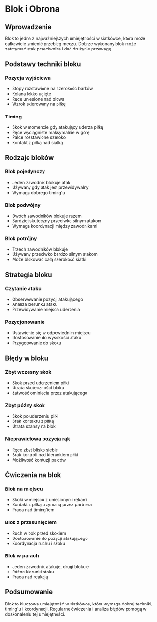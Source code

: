 # Blok i Obrona

## Wprowadzenie

Blok to jedna z najważniejszych umiejętności w siatkówce, która może całkowicie zmienić przebieg meczu. Dobrze wykonany blok może zatrzymać atak przeciwnika i dać drużynie przewagę.

## Podstawy techniki bloku

### Pozycja wyjściowa
- Stopy rozstawione na szerokość barków
- Kolana lekko ugięte
- Ręce uniesione nad głową
- Wzrok skierowany na piłkę

### Timing
- Skok w momencie gdy atakujący uderza piłkę
- Ręce wyciągnięte maksymalnie w górę
- Palce rozstawione szeroko
- Kontakt z piłką nad siatką

## Rodzaje bloków

### Blok pojedynczy
- Jeden zawodnik blokuje atak
- Używany gdy atak jest przewidywalny
- Wymaga dobrego timing'u

### Blok podwójny
- Dwóch zawodników blokuje razem
- Bardziej skuteczny przeciwko silnym atakom
- Wymaga koordynacji między zawodnikami

### Blok potrójny
- Trzech zawodników blokuje
- Używany przeciwko bardzo silnym atakom
- Może blokować całą szerokość siatki

## Strategia bloku

### Czytanie ataku
- Obserwowanie pozycji atakującego
- Analiza kierunku ataku
- Przewidywanie miejsca uderzenia

### Pozycjonowanie
- Ustawienie się w odpowiednim miejscu
- Dostosowanie do wysokości ataku
- Przygotowanie do skoku

## Błędy w bloku

### Zbyt wczesny skok
- Skok przed uderzeniem piłki
- Utrata skuteczności bloku
- Łatwość ominięcia przez atakującego

### Zbyt późny skok
- Skok po uderzeniu piłki
- Brak kontaktu z piłką
- Utrata szansy na blok

### Nieprawidłowa pozycja rąk
- Ręce zbyt blisko siebie
- Brak kontroli nad kierunkiem piłki
- Możliwość kontuzji palców

## Ćwiczenia na blok

### Blok na miejscu
- Skoki w miejscu z uniesionymi rękami
- Kontakt z piłką trzymaną przez partnera
- Praca nad timing'iem

### Blok z przesunięciem
- Ruch w bok przed skokiem
- Dostosowanie do pozycji atakującego
- Koordynacja ruchu i skoku

### Blok w parach
- Jeden zawodnik atakuje, drugi blokuje
- Różne kierunki ataku
- Praca nad reakcją

## Podsumowanie

Blok to kluczowa umiejętność w siatkówce, która wymaga dobrej techniki, timing'u i koordynacji. Regularne ćwiczenia i analiza błędów pomogą w doskonaleniu tej umiejętności.
